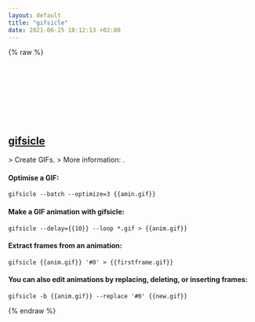```yaml
---
layout: default
title: "gifsicle"
date: 2021-06-25 18:12:13 +02:00
---
```

{% raw %}
<h2 id="gifsicle">
  <a href="/en/common/gifsicle.html">gifsicle</a> <a href="#gifsicle"><svg class="icon">
    <use href="/assets/images/unicode_sprite.svg#link" />
  </svg></a>
</h2>
> Create GIFs.
> More information: <https://www.lcdf.org/gifsicle>.

#### Optimise a GIF:
```shell
gifsicle --batch --optimize=3 {{amin.gif}}
```
#### Make a GIF animation with gifsicle:
```shell
gifsicle --delay={{10}} --loop *.gif > {{anim.gif}}
```
#### Extract frames from an animation:
```shell
gifsicle {{anim.gif}} '#0' > {{firstframe.gif}}
```
#### You can also edit animations by replacing, deleting, or inserting frames:
```shell
gifsicle -b {{anim.gif}} --replace '#0' {{new.gif}}
```
{% endraw %}